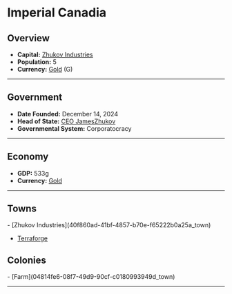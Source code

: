 <!--UNDEDITED FILE, remove this entire line if this file has been edited!-->
# <!--NAME-->Imperial Canadia<!--NAME-->

## Overview

- **Capital:** <!--CAPITAL_LINK-->[Zhukov Industries](40f860ad-41bf-4857-b70e-f65222b0a25a_town)<!--CAPITAL_LINK-->
- **Population:** <!--POPULATION-->5<!--POPULATION-->
- **Currency:** <!--CURRENCY_LINK-->[Gold](Gold_currency)<!--CURRENCY_LINK--> (<!--CURRENCY_ABV-->G<!--CURRENCY_ABV-->)

---

## Government

- **Date Founded:** <!--FOUNDED-->December 14, 2024<!--FOUNDED-->
- **Head of State:** <!--LEADER_TITLE_LINK-->[CEO JamesZhukov](JamesZhukov_user)<!--LEADER_TITLE_LINK-->
- **Governmental System:** <!--GOVERNMENT-->Corporatocracy<!--GOVERNMENT-->

---

## Economy

- **GDP:** <!--GDP-->533g<!--GDP-->
- **Currency:** <!--CURRENCY_LINK-->[Gold](Gold_currency)<!--CURRENCY_LINK-->

---

## Towns

<!--TOWNS-->- [Zhukov Industries](40f860ad-41bf-4857-b70e-f65222b0a25a_town)
- [Terraforge](940ed31a-d7d3-4432-a5af-0308ab7bd0ea_town)<!--TOWNS-->

## Colonies

<!--COLONIES-->- [Farm](04814fe6-08f7-49d9-90cf-c0180993949d_town)<!--COLONIES-->

---